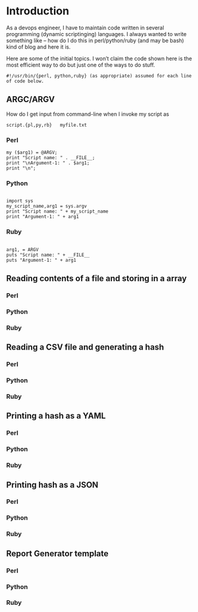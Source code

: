 # Introduction
  As a devops engineer, I have to maintain code written in several programming (dynamic scriptinging) languages. 
I always wanted to write something like – how do I do this in perl/python/ruby (and may be bash) kind of blog and 
here it is.

Here are some of the initial topics. I won’t claim the code shown here is the most efficient way to do but just one
of the ways to do stuff.

```
#!/usr/bin/{perl, python,ruby} (as appropriate) assumed for each line of code below.
```

## ARGC/ARGV

How do I get input from command-line when I invoke my script as
```
script.{pl,py,rb}   myfile.txt
```

### Perl
```
my ($arg1) = @ARGV;
print "Script name: " . __FILE__;
print "\nArgument-1: " . $arg1;
print "\n";
```
### Python
```

import sys
my_script_name,arg1 = sys.argv
print "Script name: " + my_script_name
print "Argument-1: " + arg1
```

### Ruby
```

arg1, = ARGV
puts "Script name: " + __FILE__
puts "Argument-1: " + arg1
```


## Reading contents of a file and storing in a array

### Perl

### Python

### Ruby

 

## Reading a CSV file and generating a hash

### Perl

### Python

### Ruby

 

## Printing a hash as a YAML

### Perl

### Python

### Ruby

 

## Printing hash as a JSON

### Perl

### Python

### Ruby

 

## Report Generator template

### Perl

### Python

### Ruby

 


